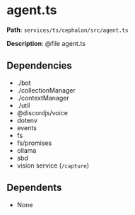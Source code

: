 # agent.ts

**Path**: `services/ts/cephalon/src/agent.ts`

**Description**: @file agent.ts

## Dependencies
- ./bot
- ./collectionManager
- ./contextManager
- ./util
- @discordjs/voice
- dotenv
- events
- fs
- fs/promises
- ollama
- sbd
- vision service (`/capture`)

## Dependents
- None

